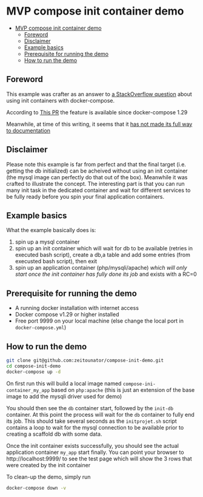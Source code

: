 # MVP compose init container demo
<!--ts-->
   * [MVP compose init container demo](#mvp-compose-init-container-demo)
      * [Foreword](#foreword)
      * [Disclaimer](#disclaimer)
      * [Example basics](#example-basics)
      * [Prerequisite for running the demo](#prerequisite-for-running-the-demo)
      * [How to run the demo](#how-to-run-the-demo)

<!-- Added by: olcla, at: dim 12 déc 2021 19:29:59 CET -->

<!--te-->

## Foreword
This example was crafter as an answer to [a StackOverflow question](https://stackoverflow.com/questions/70322031/does-docker-compose-support-init-container)
about using init containers with docker-compose.

According to [This PR](https://github.com/docker/compose-cli/issues/1499) the feature is available since docker-compose 1.29

Meanwhile, at time of this writing, it seems that it [has not made its full way to documentation](https://github.com/docker/docker.github.io/issues/12633)

## Disclaimer
Please note this example is far from perfect and that the final target (i.e. getting the db initialized) can be
acheived without using an init container (the mysql image can perfectly do that out of the box). Meanwhile it was crafted
to illustrate the concept. The interesting part is that you can run many init task in the dedicated container and
wait for different services to be fully ready before you spin your final application containers.

## Example basics
What the example basically does is:
1. spin up a mysql container
2. spin up an init container which will wait for db to be available (retries in executed bash script),
   create a db,a table and add some entries (from execusted bash script), then exit
3. spin up an application container (php/mysqli/apache) *which will only start once the init container has fully done
   its job* and exists with a RC=0

## Prerequisite for running the demo
* A running docker installation with internet access
* Docker compose v1.29 or higher installed
* Free port 9999 on your local machine (else change the local port in `docker-compose.yml`)

## How to run the demo
```bash
git clone git@github.com:zeitounator/compose-init-demo.git
cd compose-init-demo
docker-compose up -d
```

On first run this will build a local image named `compose-ini-container_my_app` based on `php:apache` (this is just an
extension of the base image to add the mysqli driver used for demo)

You should then see the `db` container start, followed by the `init-db` container. At this point the process will wait
for the `db` container to fully end its job. This should take several seconds as the `initprojet.sh` script contains a
loop to wait for the mysql connection to be available prior to creating a scaffold db with some data.

Once the init container exists successfully, you should see the actual application container `my_app` start finally.
You can point your browser to http://localhost:9999/ to see the test page which will show the 3 rows that were created
by the init container

To clean-up the demo, simply run
```bash
docker-compose down -v
```